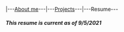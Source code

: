  |---[About me](./index.html)---|---[Projects](./projects.html)---|---Resume---

##### This resume is current as of 9/5/2021
